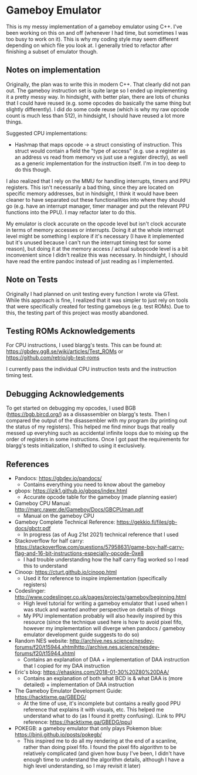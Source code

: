 # Gameboy Emulator
This is my messy implementation of a gameboy emulator using C++. I've been working on this on and off (whenever I had
time, but sometimes I was too busy to work on it). This is why my coding style may seem different depending on which
file you look at. I generally tried to refactor after finishing a subset of emulator though.

## Notes on implementation
Originally, the plan was to write this in modern C++. That clearly did not pan out. The gameboy instruction set is quite
large so I ended up implementing it a pretty messy way. In hindsight, with better plan, there are lots of chunks that I
could have reused (e.g. some opcodes do basically the same thing but slightly differently). I did do some code reuse
(which is why my raw opcode count is much less than 512), in hindsight, I should have reused a lot more things.

Suggested CPU implementations:
- Hashmap that maps opcode -> a struct consisting of instruction. This struct would contain a field the "type of access" (e.g.
  use a register as an address vs read from memory vs just use a register directly), as well as a generic implementation
  for the instruction itself. I'm in too deep to do this though.

I also realized that I rely on the MMU for handling interrupts, timers and PPU registers. This isn't necessarily a bad thing, since they are located on specific memory addresses, but in hindsight, I think it would have been cleaner to have separated out these functionalities into where they should go (e.g. have an interrupt manager, timer manager and put the relevant PPU functions into the PPU). I may refactor later to do this.

My emulator is clock accurate on the opcode level but isn't clock accurate in terms of memory accesses or interrupts.
Doing it at the whole interrupt level might be something I explore if it's necessary (I have it implemented but it's
unused because I can't run the interrupt timing test for some reason), but doing it at the memory access
/ actual subopcode level is a bit inconvenient since I didn't realize this was necessary. In hindsight, I should have
read the entire pandoc instead of just reading as I implemented.

## Note on Tests
Originally I had planned on unit testing every function I wrote via GTest. While this approach is fine, I realized that
it was simpler to just rely on tools that were specifically created for testing gameboys (e.g. test ROMs). Due to this,
the testing part of this project was mostly abandoned.

## Testing ROMs Acknowledgements
For CPU instructions, I used blargg's tests. This can be found at: https://gbdev.gg8.se/wiki/articles/Test_ROMs or https://github.com/retrio/gb-test-roms

I currently pass the individual CPU instruction tests and the instruction timing test.

## Debugging Acknowledgements
To get started on debugging my opcodes, I used BGB (https://bgb.bircd.org/) as a dissassembler on blargg's tests. Then I compared the output of the disassembler with my program (by printing out the status of my registers). This helped me find minor bugs that really messed up everyhing such as accidental infinite loops due to mixing up the order of registers in some instructions. Once I got past the requirements for blargg's tests initialization, I shifted to using it exclusively.

## References
- Pandocs: https://gbdev.io/pandocs/
  - Contains everything you need to know about the gameboy
- gbops: https://izik1.github.io/gbops/index.html
  - Accurate opcode table for the gameboy (made planning easier)
- Gameboy CPU Manual: http://marc.rawer.de/Gameboy/Docs/GBCPUman.pdf
  - Manual on the gameboy CPU
- Gameboy Complete Technical Reference: https://gekkio.fi/files/gb-docs/gbctr.pdf
  - In progress (as of Aug 21st 2021) technical reference that I used
- Stackoverflow for half carry: https://stackoverflow.com/questions/57958631/game-boy-half-carry-flag-and-16-bit-instructions-especially-opcode-0xe8
  - I had trouble understanding how the half carry flag worked so I read this to understand
- Cinoop: https://cturt.github.io/cinoop.html
  - Used it for reference to inspire implementation (specifically registers)
- Codeslinger: http://www.codeslinger.co.uk/pages/projects/gameboy/beginning.html
  - High level tutorial for writing a gameboy emulator that I used when I was stuck and wanted another perspective on
    details of things
  - My PPU implementation probably will also heavily inspired by this resource (since the technique used here is how to
    avoid pixel fifo, however my implementation will diverge when pandocs / gameboy emulator development guide suggests
    to do so)
- Random NES website: http://archive.nes.science/nesdev-forums/f20/t15944.xhtmlhttp://archive.nes.science/nesdev-forums/f20/t15944.xhtml
  - Contains an explanation of DAA + implementation of DAA instruction that I copied for my DAA instruction
- Eric's blog: https://ehaskins.com/2018-01-30%20Z80%20DAA/
  - Contains an explanation of both what BCD is & what DAA is (more detailed) + implementation of DAA instruction
- The Gameboy Emulator Development Guide: https://hacktixme.ga/GBEDG/
  - At the time of use, it's incomplete but contains a really good PPU reference that explains it with visuals, etc.
    This helped me understand what to do (as I found it pretty confusing). (Link to PPU reference:
    https://hacktixme.ga/GBEDG/ppu)
- POKEGB: a gameboy emulator that only plays Pokemon blue: https://binji.github.io/posts/pokegb/
  - This inspired me to do all my rendering at the end of a scanline, rather than doing pixel fifo. I found the pixel
    fifo algorithm to be relatively complicated (and given how busy I've been, I didn't have enough time to understand
    the algorithm details, although I have a high level understanding, so I may revisit it later)

